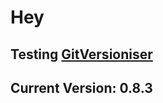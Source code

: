 # Hey

## Testing [GitVersioniser](https://github.com/Luzkan/GHActionsRepo)

## Current Version: **0.8.3**
